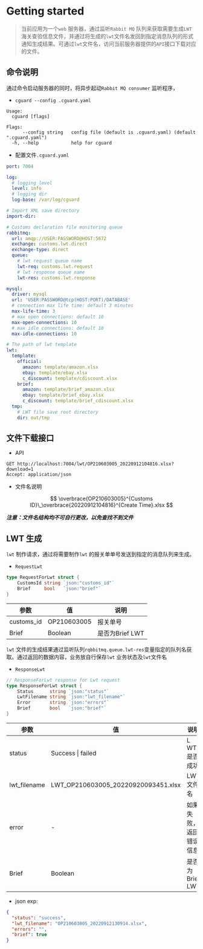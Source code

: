 # Getting started

> 当前应用为一个`web` 服务器，通过监听`Rabbit MQ` 队列来获取需要生成`LWT` 海关查验信息文件，并通过将生成的`lwt`文件名发回到指定消息队列的形式通知生成结果。可通过`lwt`文件名，访问当前服务器提供的`API`接口下载对应的文件。





## 命令说明

通过命令启动服务器的同时，将异步起动`Rabbit MQ consumer` 监听程序，

- `cguard --config .cguard.yaml`

```shell
Usage:
  cguard [flags]

Flags:
      --config string   config file (default is .cguard.yaml) (default ".cguard.yaml")
  -h, --help            help for cguard

```

 

- 配置文件`.cguard.yaml`

```yaml
port: 7004

log:
  # logging level
  level: info
  # logging dir
  log-base: /var/log/cguard

# Import XML save directory
import-dir:

# Customs declaration file monitoring queue
rabbitmq:
  url: amqp://USER:PASSWORD@HOST:5672
  exchange: customs.lwt.direct
  exchange-type: direct
  queue:
    # lwt request queue name
    lwt-req: customs.lwt.request
    # lwt response queue name
    lwt-res: customs.lwt.response

mysql:
  driver: mysql
  url: 'USER:PASSWORD@tcp(HOST:PORT)/DATABASE'
  # connection max life time: default 3 minutes
  max-life-time: 3
  # max open connections: default 10
  max-open-connections: 10
  # max idle connections: default 10
  max-idle-connections: 10

# The path of lwt template
lwt:
  template:
    official:
      amazon: template/amazon.xlsx
      ebay: template/ebay.xlsx
      c_discount: template/cdiscount.xlsx
    brief:
      amazon: template/brief_amazon.xlsx
      ebay: template/brief_ebay.xlsx
      c_discount: template/brief_cdiscount.xlsx
  tmp:
    # LWT file save root directory
    dir: out/tmp


```



## 文件下载接口

- API

```http
GET http://localhost:7004/lwt/OP210603005_20220912104816.xlsx?download=1
Accept: application/json
```

- 文件名说明

$$
\overbrace{OP210603005}^{Customs ID}\_\overbrace{20220912104816}^{Create Time}.xlsx
$$

***注意：文件名结构均不可自行更改，以免查找不到文件***



## LWT 生成

`lwt` 制作请求，通过将需要制作`lwt` 的报关单单号发送到指定的消息队列来生成。

- `RequestLwt`

```go
type RequestForLwt struct {
	CustomsId string `json:"customs_id"`
	Brief     bool   `json:"brief"`
}
```

| 参数       | 值          | 说明             |
| ---------- | ----------- | ---------------- |
| customs_id | OP210603005 | 报关单号         |
| Brief      | Boolean     | 是否为Brief  LWT |

`lwt` 文件的生成结果通过监听队列`rqbbitmq.queue.lwt-res`变量指定的队列名获取。通过返回的数据内容，业务放自行保存`lwt` 业务状态及`lwt`文件名

- `ResponseLwt`

```go
// ResponseForLwt response for Lwt request
type ResponseForLwt struct {
	Status      string `json:"status"`
	LwtFilename string `json:"lwt_filename"`
	Error       string `json:"errors"`
	Brief       bool   `json:"brief"`
}
```

| 参数         | 值                              | 说明                   |
| ------------ | ------------------------------- | ---------------------- |
| status       | Success \| failed               | L WT 是否成功          |
| lwt_filename | LWT_OP210603005_20220920093451.xlsx| LWT文件名              |
| error        | -                               | 如果失败，返回错误信息 |
| Brief        | Boolean                         | 是否为Brief  LWT       |

- json exp:

```json
{
  "status": "success",
  "lwt_filename": "OP210603005_20220912130914.xlsx",
  "errors": "",
  "brief": true
}
```


